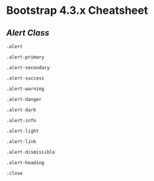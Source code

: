 <!-- comment -->
# Bootstrap 4.3.x Cheatsheet


## *Alert Class*

```
.alert

.alert-primary

.alert-secondary

.alert-success

.alert-warning

.alert-danger

.alert-dark

.alert-info

.alert-light

.alert-link

.alert-dismissible

.alert-heading

.close
